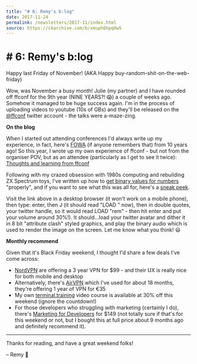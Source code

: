 ```yaml
---
title: "# 6: Remy's b:log"
date: 2017-11-24
permalink: /newsletters/2017-11/index.html
source: https://ckarchive.com/b/xmuph6hpq0w5
---
```


# # 6: Remy's b:log

Happy last Friday of November! (AKA Happy buy-random-shit-on-the-web-friday)

Wow, was November a busy month! Julie (my partner) and I have rounded off ffconf for the 9th year (NINE YEARS?! 😱) a couple of weeks ago. Somehow it managed to be huge success again. I'm in the process of uploading videos to youtube (10s of GBs) and they'll be released on the [@ffconf](https://twitter.com/ffconf) twitter account - the talks were a-maze-zing.

**On the blog**

When I started out attending conferences I'd always write up my experience, in fact, here's [FOWA](https://remysharp.com/2007/10/03/fowa-2007) (if anyone remembers that) from 10 years ago! So this year, I wrote up my own experience of ffconf - but not from the organiser POV, but as an attendee (particularly as I get to see it twice): [Thoughts and learning from ffconf](https://remysharp.com/2017/11/17/thoughts-and-learning-from-ffconf-2017)

Following with my crazed obsession with 1980s computing and rebuilding ZX Spectrum toys, I've written up how to [get binary values for numbers](https://remysharp.com/2017/11/24/binary-strings) "properly", and if you want to see what this was all for, here's a [sneak peek](https://zx.isthe.link/?speccy).

Visit the link above in a desktop browser (it won't work on a mobile phone), then type: enter, then J (it should read "LOAD " now), then in double quotes, your twitter handle, so it would read LOAD "rem" - then hit enter and put your volume around 30%!). It should…load your twitter avatar and dither it in 8 bit "attribute clash" styled graphics, and play the binary audio which is used to render the image on the screen. Let me know what you think! 😃

**Monthly recommend**

Given that it's Black Friday weekend, I thought I'd share a few deals I've come across:

*   [NordVPN](https://nordvpn.com/vpn-cyber-deal/) are offering a 3 year VPN for $99 - and their UX is really nice for both mobile and desktop
*   Alternatively, there's [AirVPN](https://airvpn.org/) which I've used for about 18 months, they're offering 1 year of VPN for €35
*   My own [terminal.training](https://terminal.training?utm_source=blog&utm_medium=newsletter&utm_campaign=black-friday) video course is available at 30% off this weekend (ignore the countdown!)
*   For those developers who struggling with marketing (certainly I do), there's [Marketing for Developers](https://devmarketing.xyz/?utm_source=remys-blog&utm_medium=newsletter) for $149 (not totally sure if that's for this weekend or not, but I bought this at full price about 9 months ago and definitely recommend it).

* * *

Thanks for reading, and have a great weekend folks!

– Remy 👋
